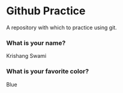# Github Practice

A repository with which to practice using git.

### What is your name?

Krishang Swami


### What is your favorite color?

Blue
